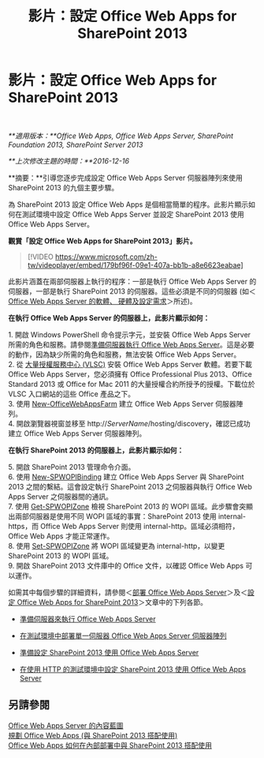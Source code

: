 ﻿---
title: 影片：設定 Office Web Apps for SharePoint 2013
TOCTitle: 影片：設定 Office Web Apps for SharePoint 2013
ms:assetid: 0c02633f-3839-448b-ae83-24f24c254179
ms:mtpsurl: https://technet.microsoft.com/zh-tw/library/Dn455088(v=office.15)
ms:contentKeyID: 59152164
ms.date: 12/21/2017
mtps_version: v=office.15
ms.translationtype: HT
---

# 影片：設定 Office Web Apps for SharePoint 2013

 

_**適用版本：**Office Web Apps, Office Web Apps Server, SharePoint Foundation 2013, SharePoint Server 2013_

_**上次修改主題的時間：**2016-12-16_

**摘要：**引導您逐步完成設定 Office Web Apps Server 伺服器陣列來使用 SharePoint 2013 的九個主要步驟。

為 SharePoint 2013 設定 Office Web Apps 是個相當簡單的程序。此影片顯示如何在測試環境中設定 Office Web Apps Server 並設定 SharePoint 2013 使用 Office Web Apps Server。


**觀賞「設定 Office Web Apps for SharePoint 2013」影片。**

> [!VIDEO https://www.microsoft.com/zh-tw/videoplayer/embed/179bf96f-09e1-407a-bb1b-a8e6623eabae]

此影片涵蓋在兩部伺服器上執行的程序：一部是執行 Office Web Apps Server 的伺服器，一部是執行 SharePoint 2013 的伺服器。這些必須是不同的伺服器 (如＜[Office Web Apps Server 的軟體、 硬體及設定需求](plan-office-web-apps-server.md)＞所述)。

**在執行 Office Web Apps Server 的伺服器上，此影片顯示如何：**

1\. 開啟 Windows PowerShell 命令提示字元，並安裝 Office Web Apps Server 所需的角色和服務。請參閱[準備伺服器執行 Office Web Apps Server](deploy-office-web-apps-server.md)。這是必要的動作，因為缺少所需的角色和服務，無法安裝 Office Web Apps Server。  
2\. 從 [大量授權服務中心 (VLSC)](http://go.microsoft.com/fwlink/p/?linkid=256561) 安裝 Office Web Apps Server 軟體。若要下載 Office Web Apps Server，您必須擁有 Office Professional Plus 2013、Office Standard 2013 或 Office for Mac 2011 的大量授權合約所授予的授權。下載位於 VLSC 入口網站的這些 Office 產品之下。  
3\. 使用 [New-OfficeWebAppsFarm](https://docs.microsoft.com/en-us/powershell/module/officewebapps/new-officewebappsfarm?view=officewebapps-ps) 建立 Office Web Apps Server 伺服器陣列。  
4\. 開啟瀏覽器視窗並移至 http://*ServerName*/hosting/discovery，確認已成功建立 Office Web Apps Server 伺服器陣列。

**在執行 SharePoint 2013 的伺服器上，此影片顯示如何：**

5\. 開啟 SharePoint 2013 管理命令介面。  
6\. 使用 [New-SPWOPIBinding](https://docs.microsoft.com/en-us/powershell/module/sharepoint-server/New-SPWOPIBinding?view=sharepoint-ps) 建立 Office Web Apps Server 與 SharePoint 2013 之間的繫結。這會設定執行 SharePoint 2013 之伺服器與執行 Office Web Apps Server 之伺服器間的通訊。  
7\. 使用 [Get-SPWOPIZone](https://docs.microsoft.com/en-us/powershell/module/sharepoint-server/Get-SPWOPIZone?view=sharepoint-ps) 檢視 SharePoint 2013 的 WOPI 區域。此步驟會突顯出兩部伺服器是使用不同 WOPI 區域的事實：SharePoint 2013 使用 internal-https，而 Office Web Apps Server 則使用 internal-http。區域必須相符，Office Web Apps 才能正常運作。  
8\. 使用 [Set-SPWOPIZone](https://docs.microsoft.com/en-us/powershell/module/sharepoint-server/Set-SPWOPIZone?view=sharepoint-ps) 將 WOPI 區域變更為 internal-http，以變更 SharePoint 2013 的 WOPI 區域。  
9\. 開啟 SharePoint 2013 文件庫中的 Office 文件，以確認 Office Web Apps 可以運作。

如需其中每個步驟的詳細資料，請參閱＜[部署 Office Web Apps Server](deploy-office-web-apps-server.md)＞及＜[設定 Office Web Apps for SharePoint 2013](configure-office-web-apps-for-sharepoint-2013.md)＞文章中的下列各節。

  - [準備伺服器來執行 Office Web Apps Server](deploy-office-web-apps-server.md)

  - [在測試環境中部署單一伺服器 Office Web Apps Server 伺服器陣列](deploy-office-web-apps-server.md)

  - [準備設定 SharePoint 2013 使用 Office Web Apps Server](configure-office-web-apps-for-sharepoint-2013.md)

  - [在使用 HTTP 的測試環境中設定 SharePoint 2013 使用 Office Web Apps Server](configure-office-web-apps-for-sharepoint-2013.md)

## 另請參閱


[Office Web Apps Server 的內容藍圖](content-roadmap-for-office-web-apps-server.md)  
[規劃 Office Web Apps (與 SharePoint 2013 搭配使用)](plan-office-web-apps-used-with-sharepoint-2013.md)  
[Office Web Apps 如何在內部部署中與 SharePoint 2013 搭配使用](how-office-web-apps-work-on-premises-with-sharepoint-2013.md)  
  

[](how-office-web-apps-work-on-premises-with-sharepoint-2013.md)

